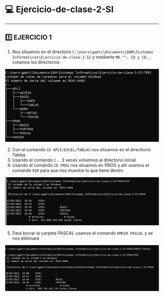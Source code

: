 [img1]: https://github.com/Grxbriel/Ejercicio-de-clase-2-SI/blob/850d45e9176a8bb6298851118ff2b02d1d3eb877/1.png "Imagen1"
[img2]: https://github.com/Grxbriel/Ejercicio-de-clase-2-SI/blob/65bedacd2c7937958f57fddd16a6f8cf012bf221/2.png "Imagen2"
[img3]: https://github.com/Grxbriel/Ejercicio-de-clase-2-SI/blob/65bedacd2c7937958f57fddd16a6f8cf012bf221/3.png "Imagen3"

# 💻 Ejercicio-de-clase-2-SI
---
## 1️⃣ EJERCICIO 1

1. Nos situamos en el directorio `C:\Users\gabri\Documents\DAM\Sistemas Infórmaticos\Ejercicio-de-clase-2-SI` y mediante `MD "", CD y CD..` creamos los directorios

![Imagen 1][img1]

2. Con el comando `CD APLI/EXCEL/TABLAS` nos situamos en el directiorio Tablas
3. Usando el comando `C..` 3 veces volvemos al directorio inicial
4. Usando el comando `CD PROG` nos situamos en PROG y ahí usamos el comando `DIR` para que nos muestre lo que tiene dentro

![Imagen 2][img2]

5. Para borrar la carpeta PASCAL usamos el comando `RMDIR PASCAL` y se nos eliminará

![Imagen 3][img3]
